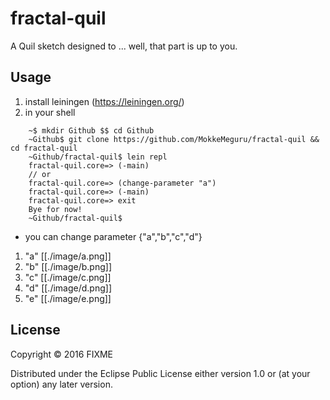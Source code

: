 # fractal-quil

A Quil sketch designed to ... well, that part is up to you.

## Usage
1. install leiningen (https://leiningen.org/)
2. in your shell 
``` 
    ~$ mkdir Github $$ cd Github
    ~Github$ git clone https://github.com/MokkeMeguru/fractal-quil && cd fractal-quil
    ~Github/fractal-quil$ lein repl
    fractal-quil.core=> (-main)
    // or
    fractal-quil.core=> (change-parameter "a")
    fractal-quil.core=> (-main)
    fractal-quil.core=> exit
    Bye for now!
    ~Github/fractal-quil$ 
```
 * you can change parameter {"a","b","c","d"}
 1. "a"
 [[./image/a.png]]
 2. "b"
 [[./image/b.png]]
 3. "c"
 [[./image/c.png]]
 4. "d"
 [[./image/d.png]]
 5. "e"
 [[./image/e.png]]
## License

Copyright © 2016 FIXME

Distributed under the Eclipse Public License either version 1.0 or (at
your option) any later version.
